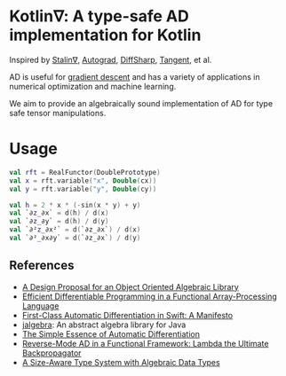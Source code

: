# Kotlin∇: A type-safe AD implementation for Kotlin

Inspired by [Stalin∇](https://github.com/Functional-AutoDiff/STALINGRAD), [Autograd](https://github.com/hips/autograd), [DiffSharp](https://github.com/DiffSharp/DiffSharp), [Tangent](https://github.com/google/tangent), et al.

AD is useful for [gradient descent](https://en.wikipedia.org/wiki/Gradient_descent) and has a variety of applications in numerical optimization and machine learning.

We aim to provide an algebraically sound implementation of AD for type safe tensor manipulations.

# Usage

```kotlin
val rft = RealFunctor(DoublePrototype)
val x = rft.variable("x", Double(cx))
val y = rft.variable("y", Double(cy))

val h = 2 * x * (-sin(x * y) + y)
val `∂z_∂x` = d(h) / d(x)
val `∂z_∂y` = d(h) / d(y)
val `∂²z_∂x²` = d(`∂z_∂x`) / d(x)
val `∂²_∂x∂y` = d(`∂z_∂x`) / d(y)
```

## References

* [A Design Proposal for an Object Oriented Algebraic Library](https://pdfs.semanticscholar.org/6fd2/88960ef83469c898a3d8ed8f0950e7839625.pdf)
* [Efficient Differentiable Programming in a Functional Array-Processing Language](https://arxiv.org/pdf/1806.02136.pdf)
* [First-Class Automatic Differentiation in Swift: A Manifesto](https://gist.github.com/rxwei/30ba75ce092ab3b0dce4bde1fc2c9f1d)
* [jalgebra](https://github.com/mdgeorge4153/jalgebra): An abstract algebra library for Java
* [The Simple Essence of Automatic Differentiation](http://conal.net/papers/essence-of-ad/essence-of-ad-icfp.pdf)
* [Reverse-Mode AD in a Functional Framework: Lambda the Ultimate Backpropagator](http://www-bcl.cs.may.ie/~barak/papers/toplas-reverse.pdf)
* [A Size-Aware Type System with Algebraic Data Types](https://pdfs.semanticscholar.org/3a13/cf1599e212c089ccd6a2e05d944ec57c2f87.pdf)